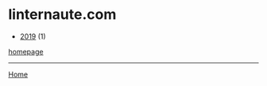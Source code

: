 # linternaute.com

  * [2019](./linternaute-com-2019.md) (1)

[homepage](https://www.linternaute.com/)

----

[Home](../index.md)
